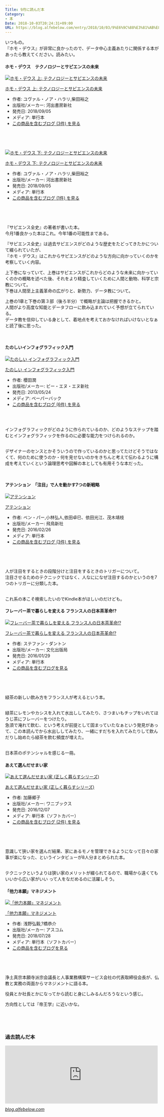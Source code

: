 ```yaml
---
Title: 9月に読んだ本
Category:
- 本
Date: 2018-10-03T20:24:31+09:00
URL: https://blog.alfebelow.com/entry/2018/10/03/9%E6%9C%88%E3%81%AB%E8%AA%AD%E3%82%93%E3%81%A0%E6%9C%AC_1
---
```


<p>いつもの。<br />『ホモ・デウス』が非常に良かったので、データ中心主義あたりに関係する本があったら教えてください。読みたい。</p>
<h4>ホモ・デウス　テクノロジーとサピエンスの未来</h4>
<div class="freezed">
<div class="hatena-asin-detail"><a href="http://www.amazon.co.jp/exec/obidos/ASIN/4309227368/ab1025-22/"><img class="hatena-asin-detail-image" title="ホモ・デウス 上: テクノロジーとサピエンスの未来" src="https://images-fe.ssl-images-amazon.com/images/I/41pGEawjlAL._SL160_.jpg" alt="ホモ・デウス 上: テクノロジーとサピエンスの未来" /></a>
<div class="hatena-asin-detail-info">
<p class="hatena-asin-detail-title"><a href="http://www.amazon.co.jp/exec/obidos/ASIN/4309227368/ab1025-22/">ホモ・デウス 上: テクノロジーとサピエンスの未来</a></p>
<ul>
<li><span class="hatena-asin-detail-label">作者:</span> ユヴァル・ノア・ハラリ,柴田裕之</li>
<li><span class="hatena-asin-detail-label">出版社/メーカー:</span> 河出書房新社</li>
<li><span class="hatena-asin-detail-label">発売日:</span> 2018/09/05</li>
<li><span class="hatena-asin-detail-label">メディア:</span> 単行本</li>
<li><a href="http://d.hatena.ne.jp/asin/4309227368/ab1025-22" target="_blank">この商品を含むブログ (3件) を見る</a></li>
</ul>
</div>
<div class="hatena-asin-detail-foot"> </div>
</div>
</div>
<p> </p>
<div class="freezed">
<div class="hatena-asin-detail"><a href="http://www.amazon.co.jp/exec/obidos/ASIN/4309227376/ab1025-22/"><img class="hatena-asin-detail-image" title="ホモ・デウス 下: テクノロジーとサピエンスの未来" src="https://images-fe.ssl-images-amazon.com/images/I/41RUls3UcNL._SL160_.jpg" alt="ホモ・デウス 下: テクノロジーとサピエンスの未来" /></a>
<div class="hatena-asin-detail-info">
<p class="hatena-asin-detail-title"><a href="http://www.amazon.co.jp/exec/obidos/ASIN/4309227376/ab1025-22/">ホモ・デウス 下: テクノロジーとサピエンスの未来</a></p>
<ul>
<li><span class="hatena-asin-detail-label">作者:</span> ユヴァル・ノア・ハラリ,柴田裕之</li>
<li><span class="hatena-asin-detail-label">出版社/メーカー:</span> 河出書房新社</li>
<li><span class="hatena-asin-detail-label">発売日:</span> 2018/09/05</li>
<li><span class="hatena-asin-detail-label">メディア:</span> 単行本</li>
<li><a href="http://d.hatena.ne.jp/asin/4309227376/ab1025-22" target="_blank">この商品を含むブログ (1件) を見る</a></li>
</ul>
</div>
<div class="hatena-asin-detail-foot"> </div>
</div>
</div>
<p> </p>
<p>『サピエンス全史』の著者が書いた本。<br />今月1番良かった本はこれ。今年1番の可能性まである。</p>
<p>『サピエンス全史』は過去サピエンスがどのような歴史をたどってきたかについて綴られていたが、<br />『ホモ・デウス』はこれからサピエンスがどのような方向に向かっていくのかを考察していく内容。</p>
<p>上下巻になっていて、上巻はサピエンスがこれからどのような未来に向かっていくのかの概略を述べた後、それをより精査していくために人間と動物、科学と宗教について。<br />下巻は人間至上主義革命の広がりと、新勢力、データ教について。</p>
<p>上巻の1章と下巻の第３部（後ろ半分）で概略が主論は把握できるかと。<br />人間がより高度な知能とデータフローに飲み込まれていく予想が立てられている。<br />データ教を信仰している身として、着地点を考えておかなければいけないとなぁと読了後に思った。</p>
<p> </p>
<h4>たのしいインフォグラフィック入門</h4>
<div class="freezed">
<div class="hatena-asin-detail"><a href="http://www.amazon.co.jp/exec/obidos/ASIN/4861008530/ab1025-22/"><img class="hatena-asin-detail-image" title="たのしい インフォグラフィック入門" src="https://images-fe.ssl-images-amazon.com/images/I/51GoBpt%2BigL._SL160_.jpg" alt="たのしい インフォグラフィック入門" /></a>
<div class="hatena-asin-detail-info">
<p class="hatena-asin-detail-title"><a href="http://www.amazon.co.jp/exec/obidos/ASIN/4861008530/ab1025-22/">たのしい インフォグラフィック入門</a></p>
<ul>
<li><span class="hatena-asin-detail-label">作者:</span> 櫻田潤</li>
<li><span class="hatena-asin-detail-label">出版社/メーカー:</span> ビー・エヌ・エヌ新社</li>
<li><span class="hatena-asin-detail-label">発売日:</span> 2013/05/24</li>
<li><span class="hatena-asin-detail-label">メディア:</span> ペーパーバック</li>
<li><a href="http://d.hatena.ne.jp/asin/4861008530/ab1025-22" target="_blank">この商品を含むブログ (6件) を見る</a></li>
</ul>
</div>
<div class="hatena-asin-detail-foot"> </div>
</div>
</div>
<p> <br />インフォグラフィックがどのように作られているのか、どのようなステップを踏むとインフォグラフィックを作るのに必要な能力をつけられるのか。</p>
<p><br />デザイナーのセンスとかそういうので作っているのかと思ってたけどそうではなくて、何のために使うのか・何を見せないのかをきちんと考えて伝わるように構成を考えていくという論理思考や図解の本としても有用そうな本だった。</p>
<p> </p>
<h4>アテンション　「注目」で人を動かす7つの新戦略 </h4>
<div class="freezed">
<div class="hatena-asin-detail"><a href="http://www.amazon.co.jp/exec/obidos/ASIN/4864104565/ab1025-22/"><img class="hatena-asin-detail-image" title="アテンション" src="https://images-fe.ssl-images-amazon.com/images/I/51HEnTDO5vL._SL160_.jpg" alt="アテンション" /></a>
<div class="hatena-asin-detail-info">
<p class="hatena-asin-detail-title"><a href="http://www.amazon.co.jp/exec/obidos/ASIN/4864104565/ab1025-22/">アテンション</a></p>
<ul>
<li><span class="hatena-asin-detail-label">作者:</span> ベン・パー,小林弘人,依田卓巳、依田光江、茂木靖枝</li>
<li><span class="hatena-asin-detail-label">出版社/メーカー:</span> 飛鳥新社</li>
<li><span class="hatena-asin-detail-label">発売日:</span> 2016/02/26</li>
<li><span class="hatena-asin-detail-label">メディア:</span> 単行本</li>
<li><a href="http://d.hatena.ne.jp/asin/4864104565/ab1025-22" target="_blank">この商品を含むブログ (3件) を見る</a></li>
</ul>
</div>
<div class="hatena-asin-detail-foot"> </div>
</div>
</div>
<p> </p>
<p>人が注目をするときの段階分けと注目をするときのトリガーについて。<br />注目させるためのテクニックではなく、人なにになぜ注目するのかというのを7つのトリガーに分類した本。</p>
<p><br />これ系の本こそ検索したいのでKindle本がほしいのだけども。</p>
<h4>フレーバー茶で暮らしを変える フランス人の日本茶革命!?</h4>
<div class="freezed">
<div class="hatena-asin-detail"><a href="http://www.amazon.co.jp/exec/obidos/ASIN/4579212584/ab1025-22/"><img class="hatena-asin-detail-image" title="フレーバー茶で暮らしを変える フランス人の日本茶革命!?" src="https://images-fe.ssl-images-amazon.com/images/I/51GxiwT7AnL._SL160_.jpg" alt="フレーバー茶で暮らしを変える フランス人の日本茶革命!?" /></a>
<div class="hatena-asin-detail-info">
<p class="hatena-asin-detail-title"><a href="http://www.amazon.co.jp/exec/obidos/ASIN/4579212584/ab1025-22/">フレーバー茶で暮らしを変える フランス人の日本茶革命!?</a></p>
<ul>
<li><span class="hatena-asin-detail-label">作者:</span> ステファン・ダントン</li>
<li><span class="hatena-asin-detail-label">出版社/メーカー:</span> 文化出版局</li>
<li><span class="hatena-asin-detail-label">発売日:</span> 2016/01/29</li>
<li><span class="hatena-asin-detail-label">メディア:</span> 単行本</li>
<li><a href="http://d.hatena.ne.jp/asin/4579212584/ab1025-22" target="_blank">この商品を含むブログを見る</a></li>
</ul>
</div>
<div class="hatena-asin-detail-foot"> </div>
</div>
</div>
<p> </p>
<p>緑茶の新しい飲み方をフランス人が考えるという本。</p>
<p><br />緑茶にレモンやカシスを入れて水出ししてみたり、さつまいもチップをいれてほうじ茶にフレーバーをつけたり。<br />急須で淹れて飲む、という考えが前提として固まっていたなぁという発見があって、この本読んでから水出ししてみたり、一緒にすだちを入れてみたりして飲んだりし始めたら緑茶を飲む頻度が増えた。</p>
<p><br />日本茶のポテンシャルを感じる一冊。</p>
<h4>あえて選んだせまい家</h4>
<div class="freezed">
<div class="hatena-asin-detail"><a href="http://www.amazon.co.jp/exec/obidos/ASIN/4847095251/ab1025-22/"><img class="hatena-asin-detail-image" title="あえて選んだせまい家 (正しく暮らすシリーズ)" src="https://images-fe.ssl-images-amazon.com/images/I/41g2yF4anxL._SL160_.jpg" alt="あえて選んだせまい家 (正しく暮らすシリーズ)" /></a>
<div class="hatena-asin-detail-info">
<p class="hatena-asin-detail-title"><a href="http://www.amazon.co.jp/exec/obidos/ASIN/4847095251/ab1025-22/">あえて選んだせまい家 (正しく暮らすシリーズ)</a></p>
<ul>
<li><span class="hatena-asin-detail-label">作者:</span> 加藤郷子</li>
<li><span class="hatena-asin-detail-label">出版社/メーカー:</span> ワニブックス</li>
<li><span class="hatena-asin-detail-label">発売日:</span> 2016/12/07</li>
<li><span class="hatena-asin-detail-label">メディア:</span> 単行本（ソフトカバー）</li>
<li><a href="http://d.hatena.ne.jp/asin/4847095251/ab1025-22" target="_blank">この商品を含むブログ (2件) を見る</a></li>
</ul>
</div>
<div class="hatena-asin-detail-foot"> </div>
</div>
</div>
<p> </p>
<p>意識して狭い家を選んだ結果、家にあるモノを管理できるようになって日々の家事が楽になった、というインタビューが8人分まとめられた本。</p>
<p><br />テクニックというよりは狭い家のメリットが綴られてるので、職場から遠くてもいいから広い家がいい って人をなだめるのに活躍しそう。</p>
<h4>「他力本願」マネジメント</h4>
<div class="freezed">
<div class="hatena-asin-detail"><a href="http://www.amazon.co.jp/exec/obidos/ASIN/477620990X/ab1025-22/"><img class="hatena-asin-detail-image" title="「他力本願」マネジメント" src="https://images-fe.ssl-images-amazon.com/images/I/51C5F0zJYXL._SL160_.jpg" alt="「他力本願」マネジメント" /></a>
<div class="hatena-asin-detail-info">
<p class="hatena-asin-detail-title"><a href="http://www.amazon.co.jp/exec/obidos/ASIN/477620990X/ab1025-22/">「他力本願」マネジメント</a></p>
<ul>
<li><span class="hatena-asin-detail-label">作者:</span> 浅野弘毅,?橋恭介</li>
<li><span class="hatena-asin-detail-label">出版社/メーカー:</span> アスコム</li>
<li><span class="hatena-asin-detail-label">発売日:</span> 2018/07/28</li>
<li><span class="hatena-asin-detail-label">メディア:</span> 単行本（ソフトカバー）</li>
<li><a href="http://d.hatena.ne.jp/asin/477620990X/ab1025-22" target="_blank">この商品を含むブログを見る</a></li>
</ul>
</div>
<div class="hatena-asin-detail-foot"> </div>
</div>
</div>
<p> </p>
<p>浄土真宗本願寺派宗会議長と人事業務構築サービス会社の代表取締役会長が、仏教と実務の両面からマネジメントに語る本。</p>
<p>役員とか社長とかになってから読むと身にしみるんだろうなという感じ。</p>
<p>方向性としては『帝王学』に近いかな。</p>
<p> </p>
<p> </p>

### 過去読んだ本 

<p><iframe class="embed-card embed-blogcard" style="display: block; width: 100%; height: 190px; max-width: 500px; margin: 10px 0px;" title="7・8月に読んだ本 - FUN YOU BLOG" src="https://hatenablog-parts.com/embed?url=http%3A%2F%2Fblog.alfebelow.com%2Fentry%2F2018%2F09%2F02%2F7%25E3%2583%25BB8%25E6%259C%2588%25E3%2581%25AB%25E8%25AA%25AD%25E3%2582%2593%25E3%2581%25A0%25E6%259C%25AC" frameborder="0" scrolling="no"></iframe><cite class="hatena-citation"><a href="http://blog.alfebelow.com/entry/2018/09/02/7%E3%83%BB8%E6%9C%88%E3%81%AB%E8%AA%AD%E3%82%93%E3%81%A0%E6%9C%AC">blog.alfebelow.com</a></cite></p>
<p> </p>

